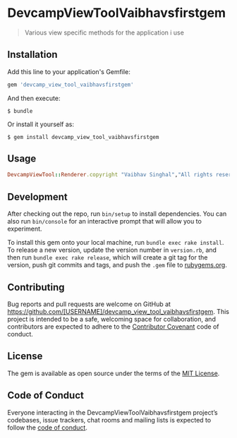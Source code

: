 # DevcampViewToolVaibhavsfirstgem

> Various view specific methods for the application i use

## Installation

Add this line to your application's Gemfile:

```ruby
gem 'devcamp_view_tool_vaibhavsfirstgem'
```

And then execute:

    $ bundle

Or install it yourself as:

    $ gem install devcamp_view_tool_vaibhavsfirstgem

## Usage

```ruby
DevcampViewTool::Renderer.copyright "Vaibhav Singhal","All rights reserved"
```
## Development

After checking out the repo, run `bin/setup` to install dependencies. You can also run `bin/console` for an interactive prompt that will allow you to experiment.

To install this gem onto your local machine, run `bundle exec rake install`. To release a new version, update the version number in `version.rb`, and then run `bundle exec rake release`, which will create a git tag for the version, push git commits and tags, and push the `.gem` file to [rubygems.org](https://rubygems.org).

## Contributing

Bug reports and pull requests are welcome on GitHub at https://github.com/[USERNAME]/devcamp_view_tool_vaibhavsfirstgem. This project is intended to be a safe, welcoming space for collaboration, and contributors are expected to adhere to the [Contributor Covenant](http://contributor-covenant.org) code of conduct.

## License

The gem is available as open source under the terms of the [MIT License](http://opensource.org/licenses/MIT).

## Code of Conduct

Everyone interacting in the DevcampViewToolVaibhavsfirstgem project’s codebases, issue trackers, chat rooms and mailing lists is expected to follow the [code of conduct](https://github.com/[USERNAME]/devcamp_view_tool_vaibhavsfirstgem/blob/master/CODE_OF_CONDUCT.md).
